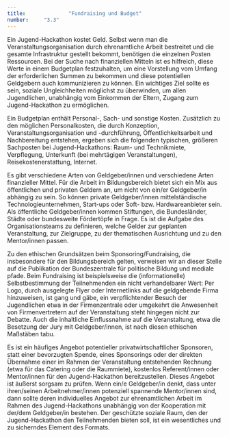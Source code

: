 ```yaml
---
title: 				"Fundraising und Budget"
number: 	"3.3"
---
```


Ein Jugend-Hackathon kostet Geld. Selbst wenn man die Veranstaltungsorganisation durch ehrenamtliche Arbeit bestreitet und die gesamte Infrastruktur gestellt bekommt, benötigen die einzelnen Posten Ressourcen. Bei der Suche nach finanziellen Mitteln ist es hilfreich, diese Werte in einem Budgetplan festzuhalten, um eine Vorstellung vom Umfang der erforderlichen Summen zu bekommen und diese potentiellen Geldgebern auch kommunizieren zu können. Ein wichtiges Ziel sollte es sein, soziale Ungleichheiten möglichst zu überwinden, um allen Jugendlichen, unabhängig vom Einkommen der Eltern, Zugang zum Jugend-Hackathon zu ermöglichen.

Ein Budgetplan enthält Personal-, Sach- und sonstige Kosten. Zusätzlich zu den möglichen Personalkosten, die durch Konzeption, Veranstaltungsorganisation und -durchführung, Öffentlichkeitsarbeit und Nachbereitung entstehen, ergeben sich die folgenden typischen, größeren Sachposten bei Jugend-Hackathons: Raum- und Technikmiete, Verpflegung, Unterkunft (bei mehrtägigen Veranstaltungen), Reisekostenerstattung, Internet. 

Es gibt verschiedene Arten von Geldgeber/innen und verschiedene Arten finanzieller Mittel. Für die Arbeit im Bildungsbereich bietet sich ein Mix aus öffentlichen und privaten Geldern an, um nicht von ein/er Geldgeber/in  abhängig zu sein. So können private Geldgeber/innen mittelständische Technologieunternehmen, Start-ups oder Soft- bzw. Hardwareanbieter sein. Als öffentliche Geldgeber/innen kommen Stiftungen, die Bundesländer, Städte oder bundesweite Fördertöpfe in Frage. Es ist die Aufgabe des Organisationsteams zu definieren, welche Gelder zur geplanten Veranstaltung, zur Zielgruppe, zu der thematischen Ausrichtung und zu den Mentor/innen passen.

Zu den ethischen Grundsätzen beim Sponsoring/Fundraising, die insbesondere für den Bildungsbereich gelten, verweisen wir an dieser Stelle auf die Publikation der Bundeszentrale für politische Bildung und mediale pfade. Beim Fundraising ist beispielsweise die (informationelle) Selbstbestimmung der Teilnehmenden ein nicht verhandelbarer Wert: Per Logo, durch ausgelegte Flyer oder Internetlinks auf die geldgebende Firma hinzuweisen, ist gang und gäbe, ein verpflichtender Besuch der Jugendlichen etwa in der Firmenzentrale oder umgekehrt die Anwesenheit von Firmenvertretern auf der Veranstaltung steht hingegen nicht zur Debatte. Auch die inhaltliche Einflussnahme auf die Veranstaltung, etwa die Besetzung der Jury mit Geldgeber/innen, ist nach diesen ethischen Maßstäben tabu.

Es ist ein häufiges Angebot potentieller privatwirtschaftlicher Sponsoren, statt einer bevorzugten Spende, eines Sponsorings oder der direkten Übernahme einer im Rahmen der Veranstaltung entstehenden Rechnung (etwa für das Catering oder die Raummiete), kostenlos Referent/innen oder Mentor/innen für den Jugend-Hackathon bereitzustellen. Dieses Angebot ist äußerst sorgsam zu prüfen. Wenn ein/e Geldgeber/in denkt, dass unter ihren/seinen Arbeitnehmer/innen potenziell spannende Mentor/innen sind, dann sollte deren individuelles Angebot zur ehrenamtlichen Arbeit im Rahmen des Jugend-Hackathons unabhängig von der Kooperation mit der/dem Geldgeber/in bestehen. Der geschützte soziale Raum, den der Jugend-Hackathon den Teilnehmenden bieten soll, ist ein wesentliches und zu sicherndes Element des Formats. 